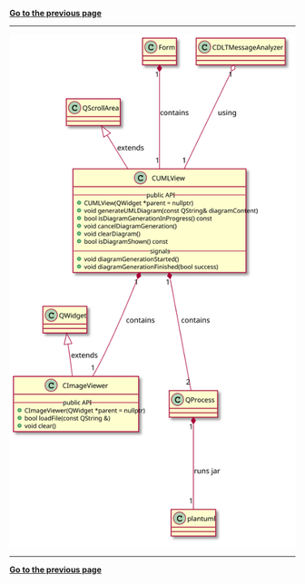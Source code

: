 [**Go to the previous page**](../../../../md/dev_docs/dev_docs.md)

----

![test plant-uml diagram](./class.svg)

----

[**Go to the previous page**](../../../../md/dev_docs/dev_docs.md)